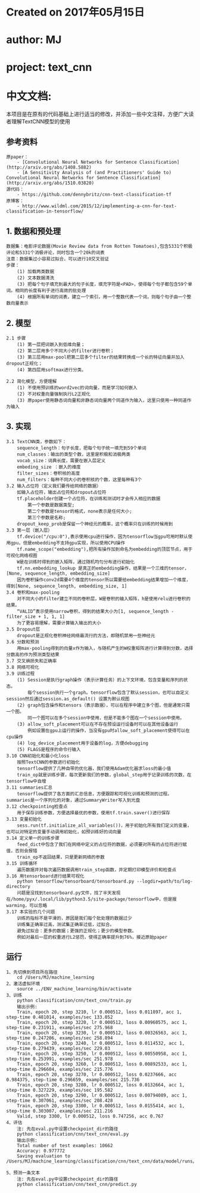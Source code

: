 # Created on 2017年05月15日

# author: MJ

# project: text_cnn

# 中文文档:

本项目是在原有的代码基础上进行适当的修改，并添加一些中文注释，方便广大读者理解TextCNN模型的使用


## 参考资料
    原paper：
        - [Convolutional Neural Networks for Sentence Classification](http://arxiv.org/abs/1408.5882)
        - [A Sensitivity Analysis of (and Practitioners' Guide to) Convolutional Neural Networks for Sentence Classification](http://arxiv.org/abs/1510.03820)
    源代码：
        - https://github.com/dennybritz/cnn-text-classification-tf
    原博客：
        - http://www.wildml.com/2015/12/implementing-a-cnn-for-text-classification-in-tensorflow/

## 1. 数据和预处理
    数据集：电影评论数据(Movie Review data from Rotten Tomatoes),包含5331个积极评论和5331个消极评论，同时包含一个20k的词表
    注意：数据集过小容易过拟合，可以进行10交叉验证
    步骤：
        (1) 加载两类数据
        (2) 文本数据清洗
        (3) 把每个句子填充到最大的句子长度，填充字符是<PAD>，使得每个句子都包含59个单词。相同的长度有利于进行高效的批处理
        (4) 根据所有单词的词表，建立一个索引，用一个整数代表一个词，则每个句子由一个整数向量表示
## 2. 模型
    2.1 步骤
        (1) 第一层把词嵌入到低维向量；
        (2) 第二层用多个不同大小的filter进行卷积；
        (3) 第三层用max-pool把第二层多个filter的结果转换成一个长的特征向量并加入dropout正规化；
        (4) 第四层用softmax进行分类。

    2.2 简化模型，方便理解
        (1) 不使用预训练的word2vec的词向量，而是学习如何嵌入
        (2) 不对权重向量强制执行L2正规化
        (3) 原paper使用静态词向量和非静态词向量两个同道作为输入，这里只使用一种同道作为输入
## 3. 实现
    3.1 TextCNN类，参数如下：
        sequence_length：句子长度，把每个句子统一填充到59个单词
        num_classes：输出的类型个数，这里是积极和消极两类
        vocab_size：词典长度，需要在嵌入层定义
        embeding_size ：嵌入的维度
        filter_sizes：卷积核的高度
        num_filters：每种不同大小的卷积核的个数，这里每种有3个
    3.2 输入占位符（定义我们要传给网络的数据）
        如输入占位符，输出占位符和dropout占位符
        tf.placeholder创建一个占位符，在训练和测试时才会传入相应的数据
            第一个参数是数据类型;
            第二个参数是tensor的格式，none表示是任何大小;
            第三个参数是名称;
        dropout_keep_prob是保留一个神经元的概率，这个概率只在训练的时候用到
    3.3 第一层（嵌入层）
        tf.device("/cpu:0"),表示使用cpu进行操作，因为tensorflow当gpu可用时默认使用gpu，但是embedding不支持gpu实现，所以使用CPU操作
        tf.name_scope("embedding"),把所有操作加到命名为embedding的顶层节点，用于可视化网络视图
        W是在训练时得到的嵌入矩阵，通过随机均匀分布进行初始化
        tf.nn.embedding_lookup 是真正的embedding操作，结果是一个三维的tensor，[None, sequence_length, embedding_size]
        因为卷积操作conv2d需要4个维度的tensor所以需要给embedding结果增加一个维度，得到[None, sequence_length, embedding_size, 1]
    3.4 卷积和max-pooling
        对不同大小的filter建立不同的卷积层，W是卷积的输入矩阵，h是使用relu进行卷积的结果。
        “VALID”表示使用narrow卷积，得到的结果大小为[1, sequence_length - filter_size + 1, 1, 1]
        为了更容易理解，需要计算输入输出的大小
    3.5 Dropout层
        dropout是正规化卷积神经网络最流行的方法，即随机禁用一些神经元
    3.6 分数和预测
        用max-pooling得到的向量x作为输入，与随机产生的W权重矩阵进行计算得到分数，选择分数高的作为预测类型结果
    3.7 交叉熵损失和正确率
    3.8 网络可视化
    3.9 训练过程
        (1) Session是执行graph操作（表示计算任务）的上下文环境，包含变量和序列的状态。
            每个session执行一个graph。tensorflow包含了默认session，也可以自定义session然后通过session.as_default() 设置为默认视图
        (2) graph包含操作和tensors（表示数据），可以在程序中建立多个图，但是通常只需一个图。
            同一个图可以在多个session中使用，但是不能多个图在一个session中使用。
        (3) allow_soft_placement可以在不存在预设运行设备时可以在其他设备运行
            例如设置在gpu上运行的操作，当没有gpu时allow_soft_placement使得可以在cpu操作
        (4) log_device_placement用于设备的log，方便debugging
        (5) FLAGS是程序的命令行输入
    3.10 CNN初始化和最小化loss
        按照TextCNN的参数进行初始化
        tensorflow提供了几种自带的优化器，我们使用Adam优化器求loss的最小值
        train_op就是训练步骤，每次更新我们的参数，global_step用于记录训练的次数，在tensorflow中自增
    3.11 summaries汇总
        tensorflow提供了各方面的汇总信息，方便跟踪和可视化训练和预测的过程。summaries是一个序列化的对象，通过SummaryWriter写入到光盘
    3.12 checkpointing检查点
        用于保存训练参数，方便选择最优的参数，使用tf.train.saver()进行保存
    3.13 变量初始化
        sess.run(tf.initialize_all_variables())，用于初始化所有我们定义的变量，也可以对特定的变量手动调用初始化，如预训练好的词向量
    3.14 定义单一的训练步骤
        feed_dict中包含了我们在网络中定义的占位符的数据，必须要对所有的占位符进行赋值，否则会报错
        train_op不返回结果，只是更新网络的参数
    3.15 训练循环
        遍历数据并对每次遍历数据调用train_step函数，并定期打印模型评价和检查点
    3.16 用tensorboard进行结果可视化
        python tensorflow/tensorboard/tensorboard.py --logdir=path/to/log-directory
        问题是没找到tensorboard.py文件，找了半天发现在/home/pyx/.local/lib/python3.5/site-package/tensorflow中，但是报warming，可以忽略
    3.17 本实验的几个问题
        训练的指标不是平滑的，原因是我们每个批处理的数据过少
        训练集正确率过高，测试集正确率过低，过拟合。
        避免过拟合：更多的数据；更强的正规化；更少的模型参数。
        例如对最后一层的权重进行L2惩罚，使得正确率提升到76%，接近原始paper

## 运行
    1、先切换到项目所在路径
        cd /Users/MJ/machine_learning
    2、激活虚拟环境
        source ../ENV_machine_learning/bin/activate
    3、训练
        python classification/cnn/text_cnn/train.py
        输出示例:
        Train, epoch 20, step 3210, lr 0.000512, loss 0.011897, acc 1, step-time 0.481014, examples/sec 133.052
        Train, epoch 20, step 3220, lr 0.000512, loss 0.00960575, acc 1, step-time 0.231911, examples/sec 275.968
        Train, epoch 20, step 3230, lr 0.000512, loss 0.00326563, acc 1, step-time 0.247206, examples/sec 258.894
        Train, epoch 20, step 3240, lr 0.000512, loss 0.0114532, acc 1, step-time 0.279439, examples/sec 229.03
        Train, epoch 20, step 3250, lr 0.000512, loss 0.00550958, acc 1, step-time 0.253991, examples/sec 251.978
        Train, epoch 20, step 3260, lr 0.000512, loss 0.00892533, acc 1, step-time 0.296604, examples/sec 215.776
        Train, epoch 20, step 3270, lr 0.000512, loss 0.0237666, acc 0.984375, step-time 0.296659, examples/sec 215.736
        Train, epoch 20, step 3280, lr 0.000512, loss 0.0132664, acc 1, step-time 0.327229, examples/sec 195.582
        Train, epoch 20, step 3290, lr 0.000512, loss 0.00794089, acc 1, step-time 0.307061, examples/sec 208.428
        Train, epoch 20, step 3300, lr 0.000512, loss 0.0155414, acc 1, step-time 0.303007, examples/sec 211.216
        Valid, step 3300, lr 0.000512, loss 0.747256, acc 0.767
    4、评估
        注: 先在eval.py中设置checkpoint_dir的路径
        python classification/cnn/text_cnn/eval.py
        输出示例:
        Total number of test examples: 10662
        Accuracy: 0.977772
        Saving evaluation to /Users/MJ/machine_learning/classification/cnn/text_cnn/data/model/runs/1494832207/checkpoints/../prediction.csv

    5、预测一条文本
        注: 先在eval.py中设置checkpoint_dir的路径
        python classification/cnn/text_cnn/predict.py

